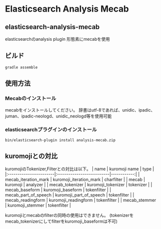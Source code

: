 Elasticsearch Analysis Mecab
====
## elasticsearch-analysis-mecab
elasticsearchのanalysis plugin 形態素にmecabを使用

## ビルド
```
gradle assemble
```

## 使用方法
### Mecabのインストール
mecabをインストールしてください。
辞書はutf-8であれば、unidic、ipadic、juman、ipadic-neologd、unidic_neologd等を使用可能

### elasticsearchプラグインのインストール
```
bin/elasticsearch-plugin install analysis-mecab.zip
```

## kuromojiとの対比
kuromojiのTokenizer,Filterとの対比は以下。
| name                    | kuromoji name              | type        |
|:------------------------|:---------------------------|------------:|
| mecab\_iteration\_mark  | kuromoji\_iteration\_mark  | charfilter  |
| mecab                   | kuromoji                   | analyzer    |
| mecab\_tokenizer        | kuromoji\_tokenizer        | tokenizer   |
| mecab\_baseform         | kuromoji\_baseform         | tokenfilter |
| mecab\_part\_of\_speech | kuromoji\_part\_of\_speech | tokenfilter |
| mecab\_readingform      | kuromoji\_readingform      | tokenfilter |
| mecab\_stemmer          | kuromoji\_stemmer          | tokenfilter |

kuromojiとmecabのfilterの同時の使用はできません。
(tokenizerをmecab_tokenizerにしてfilterをkuromoji_baseformは不可)


